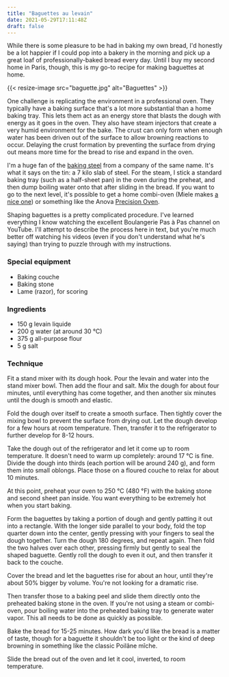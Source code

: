 ```yaml
---
title: "Baguettes au levain"
date: 2021-05-29T17:11:48Z
draft: false
---
```


While there is some pleasure to be had in baking my own bread, I'd honestly be a lot happier if I could pop into a bakery in the morning and pick up a great loaf of professionally-baked bread every day. Until I buy my second home in Paris, though, this is my go-to recipe for making baguettes at home.

{{< resize-image src="baguette.jpg" alt="Baguettes" >}}

One challenge is replicating the environment in a professional oven. They typically have a baking surface that's a lot more substantial than a home baking tray. This lets them act as an energy store that blasts the dough with energy as it goes in the oven. They also have steam injectors that create a very humid environment for the bake. The crust can only form when enough water has been driven out of the surface to allow browning reactions to occur. Delaying the crust formation by preventing the surface from drying out means more time for the bread to rise and expand in the oven.

I'm a huge fan of the [baking steel](https://bakingsteel.com) from a company of the same name. It's what it says on the tin: a 7 kilo slab of steel. For the steam, I stick a standard baking tray (such as a half-sheet pan) in the oven during the preheat, and then dump boiling water onto that after sliding in the bread. If you want to go to the next level, it's possible to get a home combi-oven (Miele makes [a nice one](https://www.mieleusa.com/e/steam-oven-with-full-fledged-oven-function-and-xxl-cavity-dgc-6760-clean-touch-steel-10265740-p)) or something like the Anova [Precision Oven](https://anovaculinary.com/anova-precision-oven/).

Shaping baguettes is a pretty complicated procedure. I've learned everything I know watching the excellent Boulangerie Pas à Pas channel on YouTube. I'll attempt to describe the process here in text, but you're much better off watching his videos (even if you don't understand what he's saying) than trying to puzzle through with my instructions.

### Special equipment

* Baking couche
* Baking stone
* Lame (razor), for scoring

### Ingredients

* 150 g levain liquide
* 200 g water (at around 30 °C)
* 375 g all-purpose flour
* 5 g salt

### Technique

Fit a stand mixer with its dough hook. Pour the levain and water into the stand mixer bowl. Then add the flour and salt. Mix the dough for about four minutes, until everything has come together, and then another six minutes until the dough is smooth and elastic.

Fold the dough over itself to create a smooth surface. Then tightly cover the mixing bowl to prevent the surface from drying out. Let the dough develop for a few hours at room temperature. Then, transfer it to the refrigerator to further develop for 8-12 hours.

Take the dough out of the refrigerator and let it come up to room temperature. It doesn't need to warm up completely: around 17 °C is fine. Divide the dough into thirds (each portion will be around 240 g), and form them into small oblongs. Place those on a floured couche to relax for about 10 minutes.

At this point, preheat your oven to 250 °C (480 °F) with the baking stone and second sheet pan inside. You want everything to be extremely hot when you start baking.

Form the baguettes by taking a portion of dough and gently patting it out into a rectangle. With the longer side parallel to your body, fold the top quarter down into the center, gently pressing with your fingers to seal the dough together. Turn the dough 180 degrees, and repeat again. Then fold the two halves over each other, pressing firmly but gently to seal the shaped baguette. Gently roll the dough to even it out, and then transfer it back to the couche.

Cover the bread and let the baguettes rise for about an hour, until they're about 50% bigger by volume. You're not looking for a dramatic rise.

Then transfer those to a baking peel and slide them directly onto the preheated baking stone in the oven. If you're not using a steam or combi-oven, pour boiling water into the preheated baking tray to generate water vapor. This all needs to be done as quickly as possible.

Bake the bread for 15-25 minutes. How dark you'd like the bread is a matter of taste, though for a baguette it shouldn't be too light or the kind of deep browning in something like the classic Poilâne mîche.

Slide the bread out of the oven and let it cool, inverted, to room temperature.